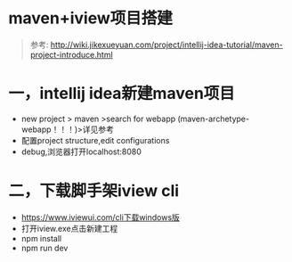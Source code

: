 # maven+iview项目搭建
> 参考:  http://wiki.jikexueyuan.com/project/intellij-idea-tutorial/maven-project-introduce.html

# 一，intellij idea新建maven项目
* new project > maven >search for webapp (maven-archetype-webapp！！！)>详见参考
* 配置project structure,edit configurations
* debug,浏览器打开localhost:8080

# 二，下载脚手架iview cli
* https://www.iviewui.com/cli下载windows版
* 打开iview.exe点击新建工程
* npm install 
* npm run dev
